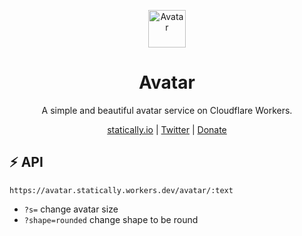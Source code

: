 <p align="center">
  <a href="https://upset.dev">
    <img src="https://cdn.statically.io/avatar/shape=rounded/A" alt="Avatar" height="60"/>
  </a>
</p>

<h1 align="center">Avatar</h1>

<p align="center">A simple and beautiful avatar service on Cloudflare Workers.</p>

<p align="center">
  <a href="https://statically.io">statically.io</a> |
  <a href="https://twitter.com/fransallen">Twitter</a> |
  <a href="https://www.patreon.com/fransallen">Donate</a>
</p>

## :zap: API

`https://avatar.statically.workers.dev/avatar/:text`

- `?s=` change avatar size
- `?shape=rounded` change shape to be round
